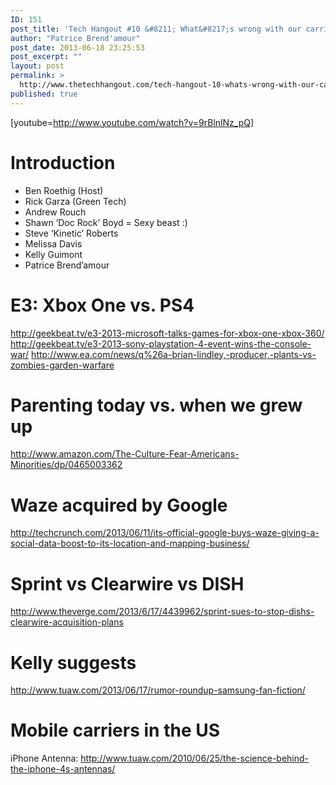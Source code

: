```yaml
---
ID: 151
post_title: 'Tech Hangout #10 &#8211; What&#8217;s wrong with our carriers?'
author: "Patrice Brend'amour"
post_date: 2013-06-18 23:25:53
post_excerpt: ""
layout: post
permalink: >
  http://www.thetechhangout.com/tech-hangout-10-whats-wrong-with-our-carriers/
published: true
---
```

[youtube=http://www.youtube.com/watch?v=9rBlnlNz_pQ]
<h1>Introduction</h1>
<ul>
	<li>Ben Roethig (Host)</li>
	<li>Rick Garza (Green Tech)</li>
	<li>Andrew Rouch</li>
	<li>Shawn ‘Doc Rock’ Boyd = Sexy beast :)</li>
	<li>Steve ‘Kinetic’ Roberts</li>
	<li>Melissa Davis</li>
	<li>Kelly Guimont</li>
	<li>Patrice Brend’amour</li>
</ul>
<h1>E3: Xbox One vs. PS4</h1>
<a href="http://geekbeat.tv/e3-2013-microsoft-talks-games-for-xbox-one-xbox-360/">http://geekbeat.tv/e3-2013-microsoft-talks-games-for-xbox-one-xbox-360/</a>
<a href="http://geekbeat.tv/e3-2013-sony-playstation-4-event-wins-the-console-war/">http://geekbeat.tv/e3-2013-sony-playstation-4-event-wins-the-console-war/</a>
<a href="http://www.ea.com/news/q%26a-brian-lindley,-producer,-plants-vs-zombies-garden-warfare">http://www.ea.com/news/q%26a-brian-lindley,-producer,-plants-vs-zombies-garden-warfare</a>
<h1>Parenting today vs. when we grew up</h1>
<a href="http://www.amazon.com/The-Culture-Fear-Americans-Minorities/dp/0465003362">http://www.amazon.com/The-Culture-Fear-Americans-Minorities/dp/0465003362</a>
<h1>Waze acquired by Google</h1>
<a href="http://techcrunch.com/2013/06/11/its-official-google-buys-waze-giving-a-social-data-boost-to-its-location-and-mapping-business/">http://techcrunch.com/2013/06/11/its-official-google-buys-waze-giving-a-social-data-boost-to-its-location-and-mapping-business/</a>
<h1>Sprint vs Clearwire vs DISH</h1>
<a href="http://www.theverge.com/2013/6/17/4439962/sprint-sues-to-stop-dishs-clearwire-acquisition-plans">http://www.theverge.com/2013/6/17/4439962/sprint-sues-to-stop-dishs-clearwire-acquisition-plans</a>
<h1>Kelly suggests</h1>
<a href="http://www.tuaw.com/2013/06/17/rumor-roundup-samsung-fan-fiction/">http://www.tuaw.com/2013/06/17/rumor-roundup-samsung-fan-fiction/</a>
<h1>Mobile carriers in the US</h1>
iPhone Antenna: <a href="http://www.tuaw.com/2010/06/25/the-science-behind-the-iphone-4s-antennas/">http://www.tuaw.com/2010/06/25/the-science-behind-the-iphone-4s-antennas/</a>